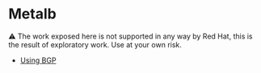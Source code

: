 # Metalb

:warning: The work exposed here is not supported in any way by Red Hat, this is the result of exploratory work. Use at your own risk.

* [Using BGP](bgp.md)
